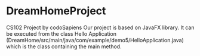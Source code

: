 # DreamHomeProject
CS102 Project by codoSapiens
Our project is based on JavaFX library. It can be executed from the class Hello Application (DreamHome/src/main/java/com/example/demo5/HelloApplication.java) which is the class containing the main method.
